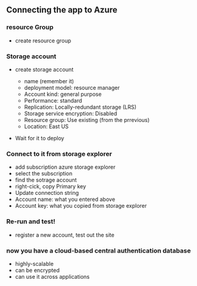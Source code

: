 ## Connecting the app to Azure

### resource Group
- create resource group

### Storage account
- create storage account
    - name (remember it)
    - deployment model: resource manager
    - Account kind: general purpose
    - Performance: standard
    - Replication: Locally-redundant storage (LRS)
    - Storage service encryption: Disabled
    - Resource group: Use existing (from the prrevious)
    - Location: East US

- Wait for it to deploy

### Connect to it from storage explorer
- add subscription azure storage explorer
- select the subscription
- find the sotrage account
- right-cick, copy Primary key
- Update connection string
- Account name: what you entered above
- Account key: what you copied from storage explorer

### Re-run and test!
- register a new account, test out the site

### now you have a cloud-based central authentication database
- highly-scalable
- can be encrypted
- can use it across applications
